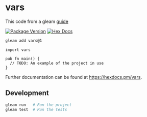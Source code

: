 # vars

This code from a gleam [guide](https://gleam.run/writing-gleam/)

[![Package Version](https://img.shields.io/hexpm/v/vars)](https://hex.pm/packages/vars)
[![Hex Docs](https://img.shields.io/badge/hex-docs-ffaff3)](https://hexdocs.pm/vars/)

```sh
gleam add vars@1
```

```gleam
import vars

pub fn main() {
  // TODO: An example of the project in use
}
```

Further documentation can be found at <https://hexdocs.pm/vars>.

## Development

```sh
gleam run   # Run the project
gleam test  # Run the tests
```
